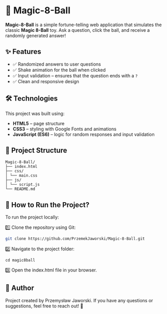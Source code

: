 # 🎱 Magic-8-Ball

**Magic-8-Ball** is a simple fortune-telling web application that simulates the classic **Magic 8-Ball** toy. Ask a question, click the ball, and receive a randomly generated answer!

## ✨ Features

- ✅ Randomized answers to user questions
- ✅ Shake animation for the ball when clicked
- ✅ Input validation – ensures that the question ends with a `?`
- ✅ Clean and responsive design

## 🛠 Technologies

This project was built using:

- **HTML5** – page structure
- **CSS3** – styling with Google Fonts and animations
- **JavaScript (ES6)** – logic for random responses and input validation

## 📁 Project Structure

```
Magic-8-Ball/
├── index.html
├── css/
│ └── main.css
├── js/
│ └── script.js
└── README.md
```

## 🚀 How to Run the Project?

To run the project locally:

1️⃣ Clone the repository using Git:

```bash
git clone https://github.com/PrzemekJaworski/Magic-8-Ball.git
```

2️⃣ Navigate to the project folder:

```
cd magic8ball
```

3️⃣ Open the index.html file in your browser.

## 👤 Author

Project created by Przemysław Jaworski.
If you have any questions or suggestions, feel free to reach out! 🚀
